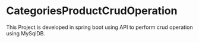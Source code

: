# CategoriesProductCrudOperation
This Project is developed in spring boot using API to perform crud operation using MySqlDB.
